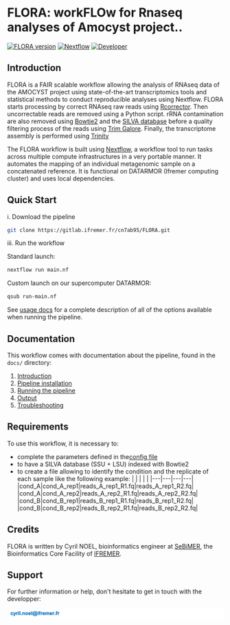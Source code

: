 # **FLORA: workFLOw for Rnaseq analyses of Amocyst project.**.

[![FLORA version](https://img.shields.io/badge/FLORA%20version-beta-red?labelColor=000000)](https://gitlab.ifremer.fr/cn7ab95/FLORA.git)
[![Nextflow](https://img.shields.io/badge/nextflow-%E2%89%A520.10.0-23aa62.svg?labelColor=000000)](https://www.nextflow.io/)
[![Developer](https://img.shields.io/badge/Developer-Cyril%20NOEL-yellow?labelColor=000000)](https://github.com/cnoel-sebimer)

## Introduction

FLORA is a FAIR scalable workflow allowing the analysis of RNAseq data of the AMOCYST project using state-of-the-art transcriptomics tools and statistical methods to conduct reproducible analyses using Nextflow. FLORA starts processing by correct RNAseq raw reads using [Rcorrector](https://gigascience.biomedcentral.com/articles/10.1186/s13742-015-0089-y). Then uncorrectable reads are removed using a Python script. rRNA contamination are also removed using [Bowtie2](http://bowtie-bio.sourceforge.net/bowtie2/index.shtml) and the [SILVA database](https://www.arb-silva.de/) before a quality filtering process of the reads using [Trim Galore](https://www.bioinformatics.babraham.ac.uk/projects/trim_galore/). Finally, the transcriptome assembly is performed using [Trinity](https://github.com/trinityrnaseq/trinityrnaseq) 

The FLORA workflow is built using [Nextflow](https://www.nextflow.io), a workflow tool to run tasks across multiple compute infrastructures in a very portable manner. It automates the mapping of an individual metagenomic sample on a concatenated reference. It is functional on DATARMOR (Ifremer computing cluster) and uses local dependencies.

## Quick Start

i. Download the pipeline

```bash
git clone https://gitlab.ifremer.fr/cn7ab95/FLORA.git
```

iii. Run the workflow

Standard launch:
```bash
nextflow run main.nf
```

Custom launch on our supercomputer DATARMOR:
```bash
qsub run-main.nf
```

See [usage docs](docs/usage.md) for a complete description of all of the options available when running the pipeline.

## Documentation

This workflow comes with documentation about the pipeline, found in the `docs/` directory:

1. [Introduction](docs/usage.md#introduction)
2. [Pipeline installation](docs/usage.md#install-the-pipeline)
3. [Running the pipeline](docs/usage.md#running-the-pipeline)
4. [Output](docs/output.md)
5. [Troubleshooting](docs/troubleshooting.md)

## Requirements

To use this workflow, it is necessary to:
- complete the parameters defined in the[config file](conf/base.config) 
- to have a SILVA database (SSU + LSU) indexed with Bowtie2
- to create a file allowing to identify the condition and the replicate of each sample like the following example:
|   |   |   |   |
|---|---|---|---|
|cond_A|cond_A_rep1|reads_A_rep1_R1.fq|reads_A_rep1_R2.fq|
|cond_A|cond_A_rep2|reads_A_rep2_R1.fq|reads_A_rep2_R2.fq|
|cond_B|cond_B_rep1|reads_B_rep1_R1.fq|reads_B_rep1_R2.fq|
|cond_B|cond_B_rep2|reads_B_rep2_R1.fq|reads_B_rep2_R2.fq|

## Credits

FLORA is written by Cyril NOEL, bioinformatics engineer at [SeBiMER](https://ifremer-bioinformatics.github.io/), the Bioinformatics Core Facility of [IFREMER](https://wwz.ifremer.fr/en/).

## Support

For further information or help, don't hesitate to get in touch with the developper: 

![email](assets/cnoel-email.png)
